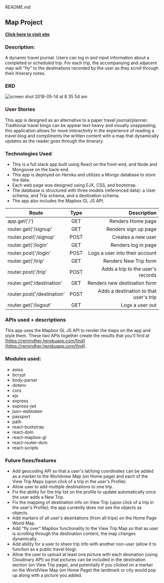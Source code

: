 README.md

## Map Project

**[Click here to visit site](#)**

### Description:

A dynamic travel journal. Users can log in and input information about a completed or scheduled trip. For each trip, the accompanying and adjacent map will "fly" to the destinations recorded by the user as they scroll through their itinerary notes.


### ERD
![screen shot 2018-05-14 at 8 35 54 am](https://user-images.githubusercontent.com/13025907/40007547-f03fd7d8-5751-11e8-9de3-28c56d05a235.png)

### User Stories

This app is designed as an alternative to a paper travel journal/planner. Traditional travel blogs can be appear text-heavy and visually unappealing; this application allows for more interactivity in the experience of reading a travel blog and compliments the written content with a map that dynamically updates as the reader goes through the itinerary.

### Technologies Used

-   This is a full stack app built using React on the front-end, and Node and Mongoose on the back-end.
-   This app is deployed on Heroku and utilizes a Mongo database to store the data.
-   Each web page was designed using EJX, CSS, and bootstrap.
-   The database is structured with three models (referenced data): a User schema, and Trip schema, and a destination schema.
-   The app also includes the Mapbox GL JS API.

| Route        | Type           | Description  |
| ------------- |:-------------:| -----:|
| app.get('/') | GET | Renders Home page|
| router.get('/signup'   | GET      |   Renders sign up page |
| router.post('/signup'   | POST      |   Creates a new user |
| router.get('/login'   | GET      |   Renders log in page |
| router.post('/login'   | POST      |   Logs a user into their account |
| router.get('/trip'   | GET      |   Renders New Trip form |
| router.post('/trip'   | POST      |   Adds a trip to the user's records |
| router.get('/destination'   | GET      |   Renders new destination form |
| router.post('/destination'   | POST      |   Adds a destination to that user's trip |
| router.get('/logout'   | GET      |   Logs a user out |


### APIs used + descriptions

This app uses the Mapbox GL JS API to render the maps on the app and style them. These two APIs together create the results that you'll find at  [https://remindher.herokuapp.com/find](https://remindher.herokuapp.com/find).

### Modules used:

-   axios
-   bcrypt
-   body-parser
-   dotenv
-   cors
-   ejs
-   express
-   express-jwt
-   json-webtoken
-   passport
-   path
-   react-bootstrap
-   react-dom
-   react-mapbox-gl
-   react-router-dom
-   react-scripts

### Future fixes/features

-  Add geocoding API so that a user's lat/long coordinates can be added as a marker to the Worldview Map (on Home page) and each of the View Trip Maps (upon click of a trip in the user's Profile).
-  Allow user to add multiple destinations to one trip.
- Fix the ability for the trip list on the profile to update automatically once the user adds a New Trip.
- Fix the mapping of destination info on View Trip (upon click of a trip in the user's Profile); the app currently does not see the objects as objects.
- Add markers of all user's desintations (from all trips) on the Home Page World Map.
- Add "fly over" Mapbox functionality to the View Trip Map so that as user is scrolling through the destination content, the map changes dynamically.
- Add ability for a user to share trip info with another non-user (allow it to function as a public travel blog).
- Allow the user to upload at least one picture with each desination (using Cloudinary API) so that pictures can be included in the destination section (on View Trip page), and potentially if you clicked on a marker on the WorldView Map (on Home Page) the landmark or city would pop up along with a picture you added.

